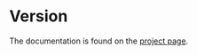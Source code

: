 # Version

The documentation is found on the [project page](https://java-dojo.github.io/advanced-version).
